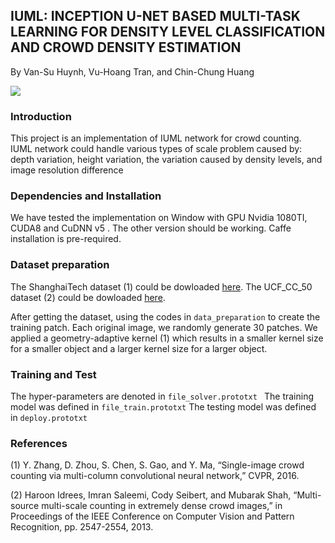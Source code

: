 
## IUML: INCEPTION U-NET BASED MULTI-TASK LEARNING FOR DENSITY LEVEL CLASSIFICATION AND CROWD DENSITY ESTIMATION
By Van-Su Huynh, Vu-Hoang Tran, and Chin-Chung Huang

![](https://github.com/SuHuynh/IUML-Crowd-Counting/blob/master/img/overall_structure.png)

### Introduction
This project is an implementation of IUML network for crowd counting. IUML network could handle various types of scale problem caused by: depth variation, height variation, the variation caused by density levels, and image resolution difference 

### Dependencies and Installation 
We have tested the implementation on Window with GPU Nvidia 1080TI, CUDA8 and CuDNN v5 . The other version should be working. Caffe installation is pre-required.

### Dataset preparation
The ShanghaiTech dataset (1) could be dowloaded [here]( https://www.dropbox.com/s/fipgjqxl7uj8hd5/ShanghaiTech.zip?dl=0).
The UCF_CC_50 dataset (2) could be dowloaded [here](https://www.crcv.ucf.edu/data/ucf-cc-50/).

After getting the dataset, using the codes in ```data_preparation``` to create the training patch.
Each original image, we randomly generate 30 patches.
We applied a geometry-adaptive kernel (1) which results in a smaller kernel size for a smaller object and a larger kernel size for a larger object.

### Training and Test
The hyper-parameters are denoted in ```file_solver.prototxt ```
The training model was defined in ``` file_train.prototxt ```
The testing model was defined in ``` deploy.prototxt ```

### References
(1) Y. Zhang, D. Zhou, S. Chen, S. Gao, and Y. Ma, “Single-image crowd counting via multi-column convolutional neural network,” CVPR, 2016.

(2) Haroon Idrees, Imran Saleemi, Cody Seibert, and Mubarak Shah, “Multi-source multi-scale counting in extremely dense crowd images,” in Proceedings of the IEEE Conference on Computer Vision and Pattern Recognition, pp. 2547-2554, 2013.



